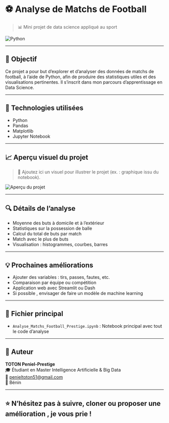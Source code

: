 
# ⚽ Analyse de Matchs de Football
> 📊 Mini projet de data science appliqué au sport

![Python](https://img.shields.io/badge/Code-Python-blue)

---

## 🎯 Objectif
Ce projet a pour but d’explorer et d’analyser des données de matchs de football, à l’aide de Python, afin de produire des statistiques utiles et des visualisations pertinentes. Il s’inscrit dans mon parcours d’apprentissage en Data Science.

---

## 🧰 Technologies utilisées

- Python
- Pandas
- Matplotlib
- Jupyter Notebook

---

## 📈 Aperçu visuel du projet

> 📸 Ajoutez ici un visuel pour illustrer le projet (ex. : graphique issu du notebook).

![Aperçu du projet](visuel_projet.png)

---

## 🔍 Détails de l’analyse

- Moyenne des buts à domicile et à l’extérieur
- Statistiques sur la possession de balle
- Calcul du total de buts par match
- Match avec le plus de buts
- Visualisation : histogrammes, courbes, barres

---

## 💡 Prochaines améliorations

- Ajouter des variables : tirs, passes, fautes, etc.
- Comparaison par équipe ou compétition
- Application web avec Streamlit ou Dash
- Si possible , envisager de faire un modèle de machine learning 

---

## 📂 Fichier principal

- `Analyse_Matchs_Football_Prestige.ipynb` : Notebook principal avec tout le code d’analyse

---

## 👤 Auteur

**TOTON Peniel-Prestige**  
🎓 Étudiant en Master Intelligence Artificielle & Big Data  
📧 penieltoton51@gmail.com  
📍 Bénin  

---

## ⭐️ N’hésitez pas à suivre, cloner ou proposer une amélioration , je vous prie  !
